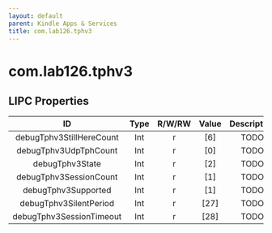 ```yaml
---
layout: default
parent: Kindle Apps & Services
title: com.lab126.tphv3
---
```


# com.lab126.tphv3

## LIPC Properties

| ID                       | Type | R/W/RW | Value | Description |
|:------------------------:|:----:|:------:|:-----:|:-----------:|
| debugTphv3StillHereCount | Int  | r      | [6]   | TODO        |
| debugTphv3UdpTphCount    | Int  | r      | [0]   | TODO        |
| debugTphv3State          | Int  | r      | [2]   | TODO        |
| debugTphv3SessionCount   | Int  | r      | [1]   | TODO        |
| debugTphv3Supported      | Int  | r      | [1]   | TODO        |
| debugTphv3SilentPeriod   | Int  | r      | [27]  | TODO        |
| debugTphv3SessionTimeout | Int  | r      | [28]  | TODO        |